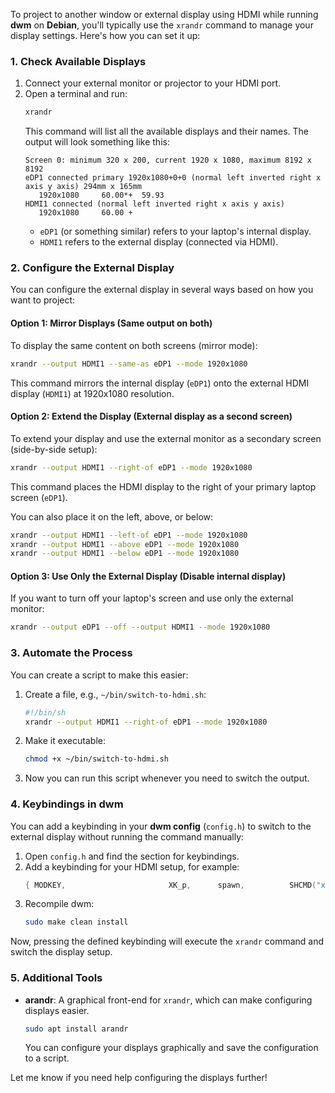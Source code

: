 To project to another window or external display using HDMI while running **dwm** on **Debian**, you'll typically use the `xrandr` command to manage your display settings. Here's how you can set it up:

### 1. **Check Available Displays**

1. Connect your external monitor or projector to your HDMI port.
2. Open a terminal and run:
   ```bash
   xrandr
   ```
   This command will list all the available displays and their names. The output will look something like this:
   ```
   Screen 0: minimum 320 x 200, current 1920 x 1080, maximum 8192 x 8192
   eDP1 connected primary 1920x1080+0+0 (normal left inverted right x axis y axis) 294mm x 165mm
      1920x1080     60.00*+  59.93  
   HDMI1 connected (normal left inverted right x axis y axis)
      1920x1080     60.00 +
   ```
   - `eDP1` (or something similar) refers to your laptop's internal display.
   - `HDMI1` refers to the external display (connected via HDMI).

### 2. **Configure the External Display**

You can configure the external display in several ways based on how you want to project:

#### **Option 1: Mirror Displays (Same output on both)**
To display the same content on both screens (mirror mode):
```bash
xrandr --output HDMI1 --same-as eDP1 --mode 1920x1080
```
This command mirrors the internal display (`eDP1`) onto the external HDMI display (`HDMI1`) at 1920x1080 resolution.

#### **Option 2: Extend the Display (External display as a second screen)**
To extend your display and use the external monitor as a secondary screen (side-by-side setup):
```bash
xrandr --output HDMI1 --right-of eDP1 --mode 1920x1080
```
This command places the HDMI display to the right of your primary laptop screen (`eDP1`).

You can also place it on the left, above, or below:
```bash
xrandr --output HDMI1 --left-of eDP1 --mode 1920x1080
xrandr --output HDMI1 --above eDP1 --mode 1920x1080
xrandr --output HDMI1 --below eDP1 --mode 1920x1080
```

#### **Option 3: Use Only the External Display (Disable internal display)**
If you want to turn off your laptop's screen and use only the external monitor:
```bash
xrandr --output eDP1 --off --output HDMI1 --mode 1920x1080
```

### 3. **Automate the Process**
You can create a script to make this easier:
1. Create a file, e.g., `~/bin/switch-to-hdmi.sh`:
   ```bash
   #!/bin/sh
   xrandr --output HDMI1 --right-of eDP1 --mode 1920x1080
   ```
2. Make it executable:
   ```bash
   chmod +x ~/bin/switch-to-hdmi.sh
   ```
3. Now you can run this script whenever you need to switch the output.

### 4. **Keybindings in dwm**
You can add a keybinding in your **dwm config** (`config.h`) to switch to the external display without running the command manually:
1. Open `config.h` and find the section for keybindings.
2. Add a keybinding for your HDMI setup, for example:
   ```c
   { MODKEY,                       XK_p,      spawn,          SHCMD("xrandr --output HDMI1 --right-of eDP1 --mode 1920x1080") },
   ```
3. Recompile dwm:
   ```bash
   sudo make clean install
   ```

Now, pressing the defined keybinding will execute the `xrandr` command and switch the display setup.

### 5. **Additional Tools**
- **arandr**: A graphical front-end for `xrandr`, which can make configuring displays easier.
   ```bash
   sudo apt install arandr
   ```
   You can configure your displays graphically and save the configuration to a script.

Let me know if you need help configuring the displays further!